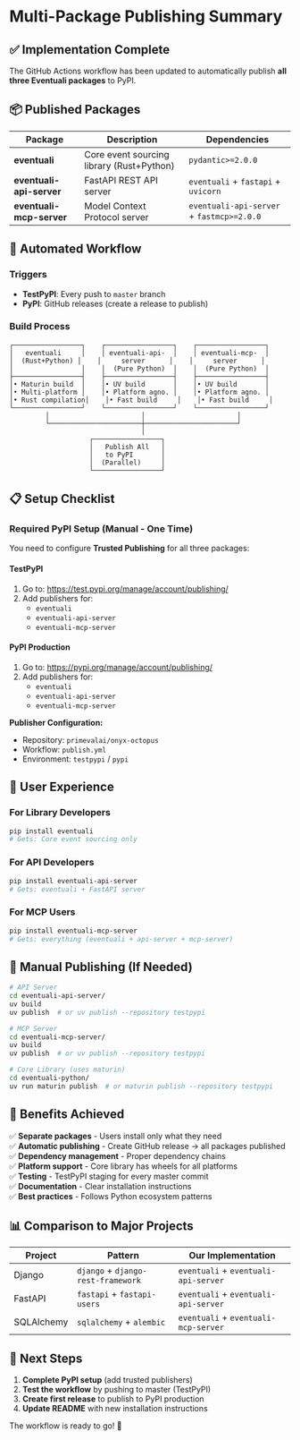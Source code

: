 # Multi-Package Publishing Summary

## ✅ Implementation Complete

The GitHub Actions workflow has been updated to automatically publish **all three Eventuali packages** to PyPI.

## 📦 Published Packages

| Package | Description | Dependencies |
|---------|-------------|--------------|
| **eventuali** | Core event sourcing library (Rust+Python) | `pydantic>=2.0.0` |
| **eventuali-api-server** | FastAPI REST API server | `eventuali` + `fastapi` + `uvicorn` |
| **eventuali-mcp-server** | Model Context Protocol server | `eventuali-api-server` + `fastmcp>=2.0.0` |

## 🚀 Automated Workflow

### Triggers
- **TestPyPI**: Every push to `master` branch
- **PyPI**: GitHub releases (create a release to publish)

### Build Process
```
┌─────────────────┐    ┌─────────────────┐    ┌─────────────────┐
│   eventuali     │    │ eventuali-api-  │    │ eventuali-mcp-  │
│  (Rust+Python) │    │     server      │    │     server      │
│                 │    │  (Pure Python)  │    │  (Pure Python)  │
├─────────────────┤    ├─────────────────┤    ├─────────────────┤
│• Maturin build  │    │• UV build       │    │• UV build       │
│• Multi-platform │    │• Platform agno. │    │• Platform agno. │
│• Rust compilation│    │• Fast build     │    │• Fast build     │
└─────────────────┘    └─────────────────┘    └─────────────────┘
         │                       │                       │
         └───────────────────────┼───────────────────────┘
                                 │
                    ┌─────────────────┐
                    │   Publish All   │
                    │   to PyPI       │
                    │  (Parallel)     │
                    └─────────────────┘
```

## 📋 Setup Checklist

### Required PyPI Setup (Manual - One Time)

You need to configure **Trusted Publishing** for all three packages:

#### TestPyPI
1. Go to: https://test.pypi.org/manage/account/publishing/
2. Add publishers for:
   - `eventuali`
   - `eventuali-api-server`  
   - `eventuali-mcp-server`

#### PyPI Production
1. Go to: https://pypi.org/manage/account/publishing/
2. Add publishers for:
   - `eventuali`
   - `eventuali-api-server`
   - `eventuali-mcp-server`

**Publisher Configuration:**
- Repository: `primevalai/onyx-octopus`
- Workflow: `publish.yml`
- Environment: `testpypi` / `pypi`

## 🎯 User Experience

### For Library Developers
```bash
pip install eventuali
# Gets: Core event sourcing only
```

### For API Developers  
```bash
pip install eventuali-api-server
# Gets: eventuali + FastAPI server
```

### For MCP Users
```bash
pip install eventuali-mcp-server  
# Gets: everything (eventuali + api-server + mcp-server)
```

## 🔧 Manual Publishing (If Needed)

```bash
# API Server
cd eventuali-api-server/
uv build
uv publish  # or uv publish --repository testpypi

# MCP Server
cd eventuali-mcp-server/  
uv build
uv publish  # or uv publish --repository testpypi

# Core Library (uses maturin)
cd eventuali-python/
uv run maturin publish  # or maturin publish --repository testpypi
```

## 🎉 Benefits Achieved

✅ **Separate packages** - Users install only what they need  
✅ **Automatic publishing** - Create GitHub release → all packages published  
✅ **Dependency management** - Proper dependency chains  
✅ **Platform support** - Core library has wheels for all platforms  
✅ **Testing** - TestPyPI staging for every master commit  
✅ **Documentation** - Clear installation instructions  
✅ **Best practices** - Follows Python ecosystem patterns  

## 📊 Comparison to Major Projects

| Project | Pattern | Our Implementation |
|---------|---------|-------------------|
| Django | `django` + `django-rest-framework` | `eventuali` + `eventuali-api-server` |
| FastAPI | `fastapi` + `fastapi-users` | `eventuali` + `eventuali-api-server` |
| SQLAlchemy | `sqlalchemy` + `alembic` | `eventuali` + `eventuali-mcp-server` |

## 🚀 Next Steps

1. **Complete PyPI setup** (add trusted publishers)
2. **Test the workflow** by pushing to master (TestPyPI)
3. **Create first release** to publish to PyPI production
4. **Update README** with new installation instructions

The workflow is ready to go! 🎯